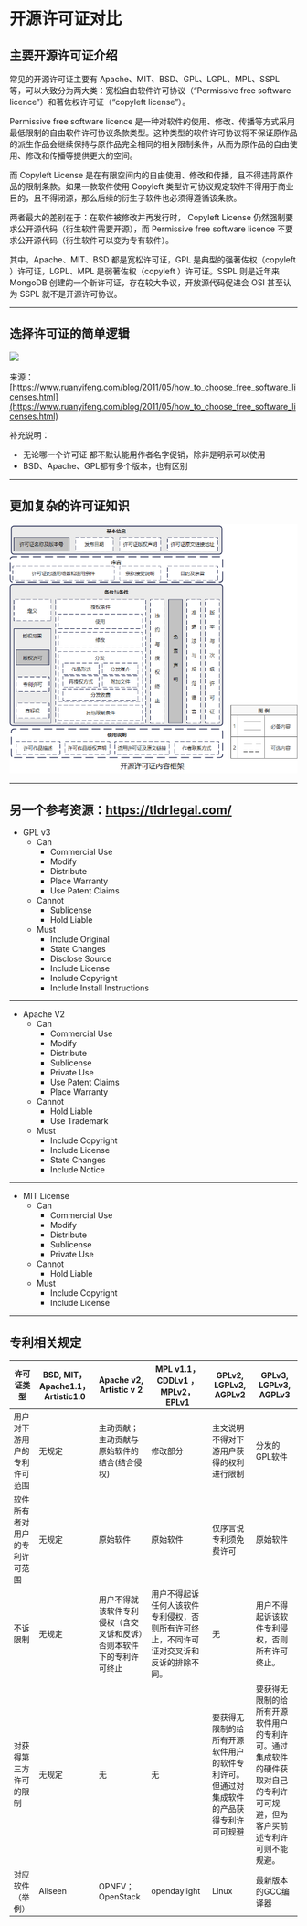 # 开源许可证对比

## 主要开源许可证介绍

常见的开源许可证主要有 Apache、MIT、BSD、GPL、LGPL、MPL、SSPL 等，可以大致分为两大类：宽松自由软件许可协议（“Permissive free software licence”）和著佐权许可证（“copyleft license”）。

Permissive free software licence 是一种对软件的使用、修改、传播等方式采用最低限制的自由软件许可协议条款类型。这种类型的软件许可协议将不保证原作品的派生作品会继续保持与原作品完全相同的相关限制条件，从而为原作品的自由使用、修改和传播等提供更大的空间。

而 Copyleft License 是在有限空间内的自由使用、修改和传播，且不得违背原作品的限制条款。如果一款软件使用 Copyleft 类型许可协议规定软件不得用于商业目的，且不得闭源，那么后续的衍生子软件也必须得遵循该条款。

两者最大的差别在于：在软件被修改并再发行时， Copyleft License 仍然强制要求公开源代码（衍生软件需要开源），而 Permissive free software licence 不要求公开源代码（衍生软件可以变为专有软件）。

其中，Apache、MIT、BSD 都是宽松许可证，GPL 是典型的强著佐权（copyleft ）许可证，LGPL、MPL 是弱著佐权（copyleft ）许可证。SSPL 则是近年来 MongoDB 创建的一个新许可证，存在较大争议，开放源代码促进会 OSI 甚至认为 SSPL 就不是开源许可协议。

---

## 选择许可证的简单逻辑

![](https://www.ruanyifeng.com/blogimg/asset/201105/bg2011050101.png)

来源：[https://www.ruanyifeng.com/blog/2011/05/how_to_choose_free_software_licenses.html](https://www.ruanyifeng.com/blog/2011/05/how_to_choose_free_software_licenses.html)

补充说明：

* 无论哪一个许可证 都不默认能用作者名字促销，除非是明示可以使用 
* BSD、Apache、GPL都有多个版本，也有区别

---

## 更加复杂的许可证知识

![](./img/license-framework.png)


---

## 另一个参考资源：https://tldrlegal.com/

* GPL v3
    * Can
        * Commercial Use
        * Modify
        * Distribute
        * Place Warranty
        * Use Patent Claims
    * Cannot
        * Sublicense
        * Hold Liable
    * Must
        * Include Original
        * State Changes
        * Disclose Source
        * Include License
        * Include Copyright
        * Include Install Instructions

---

* Apache V2
    * Can
        * Commercial Use
        * Modify
        * Distribute
        * Sublicense
        * Private Use
        * Use Patent Claims
        * Place Warranty
    * Cannot
        * Hold Liable
        * Use Trademark
    * Must
        * Include Copyright
        * Include License
        * State Changes
        * Include Notice

---

* MIT License
    * Can
        * Commercial Use
        * Modify
        * Distribute
        * Sublicense
        * Private Use
    * Cannot
        * Hold Liable
    * Must
        * Include Copyright
        * Include License

---

## 专利相关规定

|许可证类型|BSD, MIT，Apache1.1， Artistic1.0|Apache v2, Artistic v 2|MPL v1.1，CDDLv1 ，MPLv2，EPLv1|GPLv2, LGPLv2, AGPLv2|GPLv3, LGPLv3, AGPLv3|
|---|---|---|---|---|---|
|用户对下游用户的专利许可范围|无规定|主动贡献；主动贡献与原始软件的结合(结合侵权)|修改部分|主文说明不得对下游用户获得的权利进行限制|分发的GPL软件|
|软件所有者对用户的专利许可范围|无规定|原始软件|原始软件|仅序言说专利须免费许可|原始软件|
|不诉限制|无规定|用户不得就该软件专利侵权（含交叉诉和反诉）否则本软件下的专利许可终止|用户不得起诉任何人该软件专利侵权，否则所有许可终止，不同许可证对交叉诉和反诉的排除不同。|无|用户不得起诉该软件专利侵权，否则所有许可终止。|
|对获得第三方许可的限制|无规定|无|无|要获得无限制的给所有开源软件用户的软件专利许可。但通过对集成软件的产品获得专利许可可规避|要获得无限制的给所有开源软件用户的专利许可。通过集成软件的硬件获取对自己的专利许可可规避，但为客户买前述专利许可则不能规避。|
|对应软件（举例）|Allseen|OPNFV；OpenStack|opendaylight|Linux|最新版本的GCC编译器|